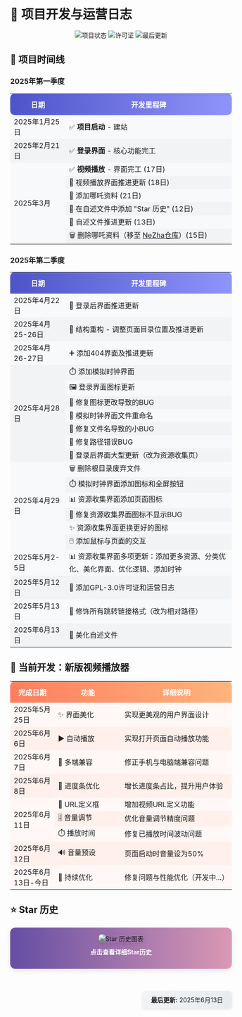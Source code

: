 # 🚀 项目开发与运营日志

<div align="center">
  <img src="https://img.shields.io/badge/项目状态-活跃中-success?style=flat-square&logo=github" alt="项目状态">
  <img src="https://img.shields.io/badge/许可证-GPL--3.0-blue?style=flat-square&logo=gnu" alt="许可证">
  <img src="https://img.shields.io/badge/最后更新-2025年6月13日-brightgreen?style=flat-square&logo=calendar" alt="最后更新">
</div>

## 📅 项目时间线

### 2025年第一季度

<table>
  <tr style="background: linear-gradient(to right, #4e54c8, #8f94fb); color: white; border-radius: 10px;">
    <th width="25%" style="padding: 12px; border-top-left-radius: 10px; border-bottom-left-radius: 10px;">日期</th>
    <th width="75%" style="padding: 12px; border-top-right-radius: 10px; border-bottom-right-radius: 10px;">开发里程碑</th>
  </tr>
  <tr style="background: #f8f9fa;">
    <td>2025年1月25日</td>
    <td>✅ <strong>项目启动</strong> - 建站</td>
  </tr>
  <tr style="background: #f1f3f5;">
    <td>2025年2月21日</td>
    <td>✅ <strong>登录界面</strong> - 核心功能完工</td>
  </tr>
  <tr style="background: #f8f9fa;">
    <td rowspan="6">2025年3月</td>
    <td>✅ <strong>视频播放</strong> - 界面完工 (17日)</td>
  </tr>
  <tr style="background: #f1f3f5;">
    <td>🔄 视频播放界面推进更新 (18日)</td>
  </tr>
  <tr style="background: #f8f9fa;">
    <td>📁 添加哪吒资料 (21日)</td>
  </tr>
  <tr style="background: #f1f3f5;">
    <td>📝 在自述文件中添加 "Star 历史" (12日)</td>
  </tr>
  <tr style="background: #f8f9fa;">
    <td>🔧 自述文件推进更新 (13日)</td>
  </tr>
  <tr style="background: #f1f3f5;">
    <td>🗑️ 删除哪吒资料（移至 <a href="https://github.com/Zmh20121211/NeZha">NeZha仓库</a>）(15日)</td>
  </tr>
</table>

### 2025年第二季度

<table>
  <tr style="background: linear-gradient(to right, #4e54c8, #8f94fb); color: white;">
    <th width="25%" style="padding: 12px; border-top-left-radius: 10px;">日期</th>
    <th width="75%" style="padding: 12px; border-top-right-radius: 10px;">开发里程碑</th>
  </tr>
  <tr style="background: #f8f9fa;">
    <td>2025年4月22日</td>
    <td>🔄 登录后界面推进更新</td>
  </tr>
  <tr style="background: #f1f3f5;">
    <td>2025年4月25-26日</td>
    <td>🔄 结构重构 - 调整页面目录位置及推进更新</td>
  </tr>
  <tr style="background: #f8f9fa;">
    <td>2025年4月26-27日</td>
    <td>➕ 添加404界面及推进更新</td>
  </tr>
  <tr style="background: #f1f3f5;">
    <td rowspan="7">2025年4月28日</td>
    <td>⏱️ 添加模拟时钟界面</td>
  </tr>
  <tr style="background: #f8f9fa;">
    <td>🖼️ 登录界面图标更新</td>
  </tr>
  <tr style="background: #f1f3f5;">
    <td>🐞 修复图标更改导致的BUG</td>
  </tr>
  <tr style="background: #f8f9fa;">
    <td>📁 模拟时钟界面文件重命名</td>
  </tr>
  <tr style="background: #f1f3f5;">
    <td>🐞 修复文件名导致的小BUG</td>
  </tr>
  <tr style="background: #f8f9fa;">
    <td>🐞 修复路径错误BUG</td>
  </tr>
  <tr style="background: #f1f3f5;">
    <td>🔄 登录后界面大型更新（改为资源收集页）</td>
  </tr>
  <tr style="background: #f8f9fa;">
    <td rowspan="6">2025年4月29日</td>
    <td>🗑️ 删除根目录废弃文件</td>
  </tr>
  <tr style="background: #f1f3f5;">
    <td>⏱️ 模拟时钟界面添加图标和全屏按钮</td>
  </tr>
  <tr style="background: #f8f9fa;">
    <td>📊 资源收集界面添加页面图标</td>
  </tr>
  <tr style="background: #f1f3f5;">
    <td>🐞 修复资源收集界面图标不显示BUG</td>
  </tr>
  <tr style="background: #f8f9fa;">
    <td>✨ 资源收集界面更换更好的图标</td>
  </tr>
  <tr style="background: #f1f3f5;">
    <td>🖱️ 添加鼠标与页面的交互</td>
  </tr>
  <tr style="background: #f8f9fa;">
    <td>2025年5月2-5日</td>
    <td>📊 资源收集界面多项更新：添加更多资源、分类优化、美化界面、优化逻辑、添加时钟</td>
  </tr>
  <tr style="background: #f1f3f5;">
    <td>2025年5月12日</td>
    <td>📜 添加GPL-3.0许可证和运营日志</td>
  </tr>
  <tr style="background: #f8f9fa;">
    <td>2025年5月13日</td>
    <td>🔗 修饰所有跳转链接格式（改为相对路径）</td>
  </tr>
  <!-- 新增的美化自述文件条目 -->
  <tr style="background: #f1f3f5; border-bottom-left-radius: 10px; border-bottom-right-radius: 10px;">
    <td>2025年6月13日</td>
    <td>🎨 美化自述文件</td>
  </tr>
</table>

## 🚧 当前开发：新版视频播放器

<table>
  <tr style="background: linear-gradient(to right, #ff7e5f, #feb47b); color: white;">
    <th width="20%" style="padding: 12px; border-top-left-radius: 10px;">完成日期</th>
    <th width="30%" style="padding: 12px;">功能</th>
    <th width="50%" style="padding: 12px; border-top-right-radius: 10px;">详细说明</th>
  </tr>
  <tr style="background: #fff8f6;">
    <td>2025年5月25日</td>
    <td>✨ 界面美化</td>
    <td>实现更美观的用户界面设计</td>
  </tr>
  <tr style="background: #fff0eb;">
    <td>2025年6月6日</td>
    <td>▶️ 自动播放</td>
    <td>实现打开页面自动播放功能</td>
  </tr>
  <tr style="background: #fff8f6;">
    <td>2025年6月7日</td>
    <td>📱 多端兼容</td>
    <td>修正手机与电脑端兼容问题</td>
  </tr>
  <tr style="background: #fff0eb;">
    <td>2025年6月8日</td>
    <td>📏 进度条优化</td>
    <td>增长进度条占比，提升用户体验</td>
  </tr>
  <tr style="background: #fff8f6;">
    <td rowspan="3">2025年6月11日</td>
    <td>🔗 URL定义框</td>
    <td>增加视频URL定义功能</td>
  </tr>
  <tr style="background: #fff0eb;">
    <td>🎚️ 音量调节</td>
    <td>优化音量调节精度问题</td>
  </tr>
  <tr style="background: #fff8f6;">
    <td>⏱️ 播放时间</td>
    <td>修复已播放时间波动问题</td>
  </tr>
  <tr style="background: #fff0eb;">
    <td>2025年6月12日</td>
    <td>🔊 音量预设</td>
    <td>页面启动时音量设为50%</td>
  </tr>
  <tr style="background: #fff8f6; border-bottom-left-radius: 10px; border-bottom-right-radius: 10px;">
    <td>2025年6月13日-今日</td>
    <td>🔧 持续优化</td>
    <td>修复问题与性能优化（开发中...）</td>
  </tr>
</table>

## ⭐ Star 历史

<div align="center" style="margin: 20px 0; padding: 15px; background: linear-gradient(to right, #654ea3, #da98b4); border-radius: 12px; box-shadow: 0 4px 12px rgba(0,0,0,0.1);">
  <a href="https://star-history.com/#Zmh20121211/21306.top&Date" style="display: block; text-decoration: none;">
    <img src="https://api.star-history.com/svg?repos=Zmh20121211/21306.top&type=Date" alt="Star 历史图表" style="border-radius: 8px; box-shadow: 0 2px 8px rgba(0,0,0,0.1); max-width: 100%;">
    <p style="color: white; margin-top: 10px; font-weight: bold;">点击查看详细Star历史</p>
  </a>
</div>

<div align="right" style="margin-top: 30px; padding: 10px 20px; background: linear-gradient(to right, #f1f3f5, #e9ecef); border-radius: 8px; display: inline-block; float: right; box-shadow: 0 2px 5px rgba(0,0,0,0.1);">
  <strong>最后更新:</strong> 2025年6月13日
</div>
